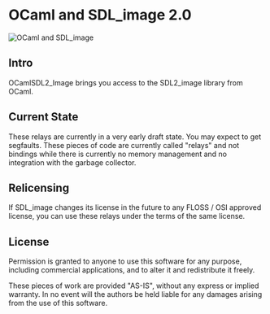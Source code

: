 # OCaml and SDL_image 2.0

![OCaml and SDL_image](
http://openclipart.org/image/250px/svg_to_png/1325/four-leaf-clover.png)

## Intro

OCamlSDL2_Image brings you access to the SDL2_image library from OCaml.

## Current State

These relays are currently in a very early draft state.
You may expect to get segfaults.
These pieces of code are currently called "relays"
and not bindings while there is currently no memory
management and no integration with the garbage collector.

## Relicensing

If SDL_image changes its license in the future to any
FLOSS / OSI approved license, you can use these
relays under the terms of the same license.

## License

Permission is granted to anyone to use this software
for any purpose, including commercial applications,
and to alter it and redistribute it freely.

These pieces of work are provided "AS-IS", without any express
or implied warranty.
In no event will the authors be held liable for any
damages arising from the use of this software.

